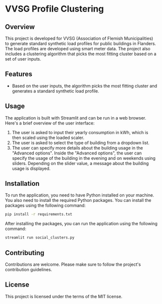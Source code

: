 # VVSG Profile Clustering

## Overview

This project is developed for VVSG (Association of Flemish Municipalities) to generate standard synthetic load profiles for public buildings in Flanders. The load profiles are developed using smart meter data. The project also includes a clustering algorithm that picks the most fitting cluster based on a set of user inputs.

## Features

- Based on the user inputs, the algorithm picks the most fitting cluster and generates a standard synthetic load profile.

## Usage

The application is built with Streamlit and can be run in a web browser. Here's a brief overview of the user interface:

1. The user is asked to input their yearly consumption in kWh, which is then scaled using the loaded scaler.
2. The user is asked to select the type of building from a dropdown list.
3. The user can specify more details about the building usage in the "Advanced options". Inside the "Advanced options", the user can specify the usage of the building in the evening and on weekends using sliders. Depending on the slider value, a message about the building usage is displayed.

## Installation

To run the application, you need to have Python installed on your machine. You also need to install the required Python packages. You can install the packages using the following command:

```bash
pip install -r requirements.txt
```

After installing the packages, you can run the application using the following command:

```bash
streamlit run social_clusters.py
```
## Contributing

Contributions are welcome. Please make sure to follow the project's contribution guidelines.

## License

This project is licensed under the terms of the MIT license.